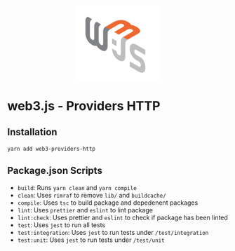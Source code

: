 <p align="center">
  <img src="../../assets/logo/web3js.jpg" width="200" alt="web3.js" />
</p>

# web3.js - Providers HTTP

## Installation

```bash
yarn add web3-providers-http
```

## Package.json Scripts

-   `build`: Runs `yarn clean` and `yarn compile`
-   `clean`: Uses `rimraf` to remove `lib/` and `buildcache/`
-   `compile`: Uses `tsc` to build package and depedenent packages
-   `lint`: Uses `prettier` and `eslint` to lint package
-   `lint:check`: Uses prettier and `eslint` to check if package has been linted
-   `test`: Uses `jest` to run all tests
-   `test:integration`: Uses `jest` to run tests under `/test/integration`
-   `test:unit`: Uses `jest` to run tests under `/test/unit`
